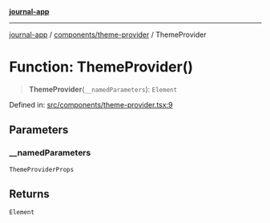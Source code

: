 [**journal-app**](../../../README.md)

***

[journal-app](../../../modules.md) / [components/theme-provider](../README.md) / ThemeProvider

# Function: ThemeProvider()

> **ThemeProvider**(`__namedParameters`): `Element`

Defined in: [src/components/theme-provider.tsx:9](https://github.com/FullStackExam/shamiri-journaling/blob/2429a79bf524ec1d1bc42e8c42aa2b20457e1d23/src/components/theme-provider.tsx#L9)

## Parameters

### \_\_namedParameters

`ThemeProviderProps`

## Returns

`Element`
